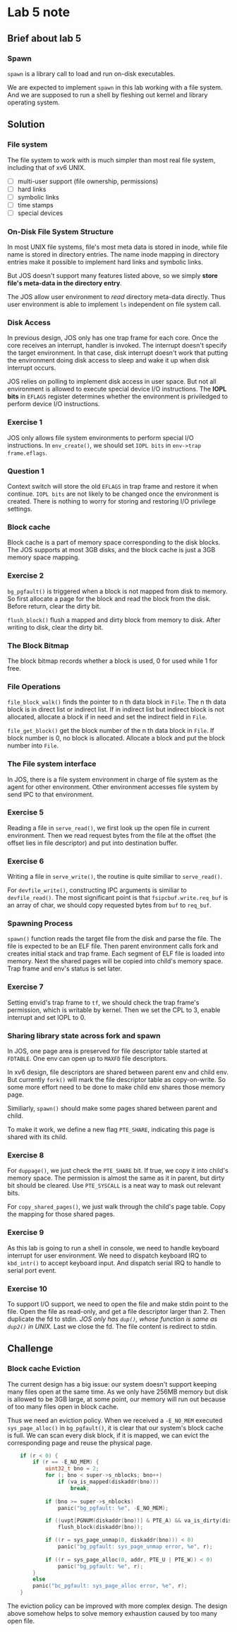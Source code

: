 # Lab 5 note

## Brief about lab 5
### Spawn

`spawn` is a library call to load and run on-disk executables.

We are expected to implement `spawn` in this lab working with a file system. 
And we are supposed to run a shell by fleshing out kernel and library operating system.

## Solution
### File system

The file system to work with is much simpler than most real file system, including that of xv6 UNIX.

- [ ] multi-user support (file ownership, permissions)
- [ ] hard links
- [ ] symbolic links
- [ ] time stamps
- [ ] special devices

### On-Disk File System Structure

In most UNIX file systems, file's most meta data is stored in inode, while file name is stored in directory entries. The name inode mapping in directory entries make it possible to implement hard links and symbolic links.

But JOS doesn't support many features listed above, so we simply **store file's meta-data in the directory entry**.

The JOS allow user environment to _read_ directory meta-data directly. Thus user environment is able to implement `ls` independent on file system call.
### Disk Access
In previous design, JOS only has one trap frame for each core. Once the core receives an interrupt, handler is invoked. The interrupt doesn't specify the target environment.
In that case, disk interrupt doesn't work that putting the environment doing disk access to sleep and wake it up when disk interrupt occurs.

JOS relies on polling to implement disk access in user space. But not all environment is allowed to execute special device I/O instructions. The **IOPL bits** in `EFLAGS` register determines whether the environment is priviledged to perform device I/O instructions.
### Exercise 1
JOS only allows file system environments to perform special I/O instructions. In `env_create()`, we should set `IOPL bits` in `env->trap frame.eflags`.

### Question 1
Context switch will store the old `EFLAGS` in trap frame and restore it when continue. `IOPL bits` are not likely to be changed once the environment is created. There is nothing to worry for storing and restoring I/O privilege settings.

### Block cache
Block cache is a part of memory space corresponding to the disk blocks. The JOS supports at most 3GB disks, and the block cache is just a 3GB memory space mapping.

### Exercise 2
`bg_pgfault()` is triggered when a block is not mapped from disk to memory.
So first allocate a page for the block and read the block from the disk. Before return, clear the dirty bit.

`flush_block()` flush a mapped and dirty block from memory to disk. After writing to disk, clear the dirty bit.

### The Block Bitmap
The block bitmap records whether a block is used, 0 for used while 1 for free.

### File Operations
`file_block_walk()` finds the pointer to n th data block in `File`. The n th data block is in direct list or indirect list. 
If in indirect list but indirect block is not allocated, allocate a block if in need and set the indirect field in `File`. 

`file_get_block()` get the block number of the n th data block in `File`. If block number is 0, no block is allocated. Allocate a block and put the block number into `File`.

### The File system interface
In JOS, there is a file system environment in charge of file system as the agent for other environment. 
Other environment accesses file system by send IPC to that environment.

### Exercise 5
Reading a file in `serve_read()`, we first look up the open file in current environment. 
Then we read request bytes from the file at the offset (the offset lies in file descriptor) and put into destination buffer.

### Exercise 6
Writing a file in `serve_write()`, the routine is quite similiar to `serve_read()`.

For `devfile_write()`, constructing IPC arguments is similiar to `devfile_read()`. The most significant point is that `fsipcbuf.write.req_buf` is an array of char, we should copy requested bytes from `buf` to `req_buf`.

### Spawning Process
`spawn()` function reads the target file from the disk and parse the file.
The file is expected to be an ELF file. 
Then parent environment calls fork and creates initial stack and trap frame. 
Each segment of ELF file is loaded into memory. 
Next the shared pages will be copied into child's memory space.
Trap frame and env's status is set later.

### Exercise 7
Setting envid's trap frame to `tf`, we should check the trap frame's permission, which is writable by kernel.
Then we set the CPL to 3, enable interrupt and set IOPL to 0.

### Sharing library state across fork and spawn
In JOS, one page area is preserved for file descriptor table started at `FDTABLE`. One env can open up to `MAXFD` file descriptors.

In xv6 design, file descriptors are shared between parent env and child env. But currently `fork()` will mark the file descriptor table as copy-on-write. So some more effort need to be done to make child env shares those memory page.

Similiarly, `spawn()` should make some pages shared between parent and child.

To make it work, we define a new flag `PTE_SHARE`, indicating this page is shared with its child.

### Exercise 8
For `duppage()`, we just check the `PTE_SHARE` bit. If true, we copy it into child's memory space. The permission is almost the same as it in parent, but dirty bit should be cleared. Use `PTE_SYSCALL` is a neat way to mask out relevant bits.

For `copy_shared_pages()`, we just walk through the child's page table. Copy the mapping for those shared pages.

### Exercise 9
As this lab is going to run a shell in console, we need to handle keyboard interrupt for user environment. We need to dispatch keyboard IRQ to `kbd_intr()` to accept keyboard input. And dispatch serial IRQ to handle to serial port event.

### Exercise 10
To support I/O support, we need to open the file and make stdin point to the file. 
Open the file as read-only, and get a file descriptor larger than 2.
Then duplicate the fd to stdin. _JOS only has `dup()`, whose function is same as `dup2()` in UNIX._
Last we close the fd. The file content is redirect to stdin.

## Challenge
### Block cache Eviction
The current design has a big issue: our system doesn't support keeping many files open at the same time. As we only have 256MB memory but disk is allowed to be 3GB large, at some point, our memory will run out because of too many files open in block cache.

Thus we need an eviction policy. 
When we received a `-E_NO_MEM` executed `sys_page_alloc()` in `bg_pgfault()`, it is clear that our system's block cache is full. We can scan every disk block, if it is mapped, we can evict the corresponding page and reuse the physical page.

```C
	if (r < 0) {
		if (r == -E_NO_MEM) {
			uint32_t bno = 2;
			for (; bno < super->s_nblocks; bno++) 
				if (va_is_mapped(diskaddr(bno)))
					break;
			
			if (bno >= super->s_nblocks)
				panic("bg_pgfault: %e", -E_NO_MEM);

			if ((uvpt[PGNUM(diskaddr(bno))] & PTE_A) && va_is_dirty(diskaddr(bno)))
				flush_block(diskaddr(bno));

			if ((r = sys_page_unmap(0, diskaddr(bno))) < 0)
				panic("bg_pgfault: sys_page_unmap error, %e", r);
			
			if ((r = sys_page_alloc(0, addr, PTE_U | PTE_W)) < 0)
				panic("bg_pgfault: %e", r);
		}
		else
		panic("bc_pgfault: sys_page_alloc error, %e", r);
	}
```

The eviction policy can be improved with more complex design. The design above somehow helps to solve memory exhaustion caused by too many open file.
